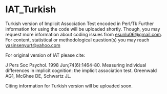 # IAT_Turkish
Turkish version of Implicit Association Test encoded in Perl/Tk
Further information for using the code will be uploaded shortly. Though, you may request more information about coding issues from esunlu06@gmail.com.
For content, statistical or methodological question(s) you may reach yasinsenyurt@yahoo.com

For original version of IAT please cite:

J Pers Soc Psychol. 1998 Jun;74(6):1464-80.
Measuring individual differences in implicit cognition: the implicit association test.
Greenwald AG1, McGhee DE, Schwartz JL.

Citing information for Turkish version will be uploaded soon.
